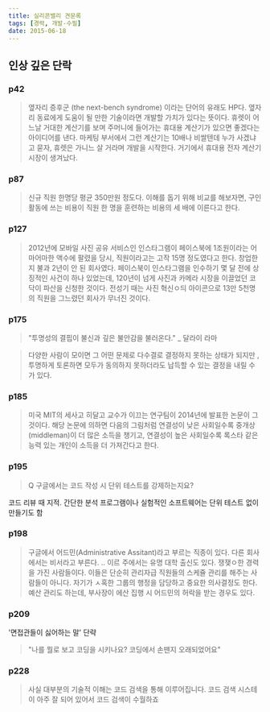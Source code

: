 ```yaml
---
title: 실리콘밸리 견문록
tags: [경력, 개발-수필]
date: 2015-06-18
---
```


## 인상 깊은 단락

### p42
> 옆자리 증후군 (the next-bench syndrome) 이라는 단어의 유래도 HP다. 옆자리 동료에게 도움이 될 만한 기술이라면 개발할 가치가 있다는 뜻이다. 휴렛이 어느날 거대한 계산기를 보며 주머니에 들어가는 휴대용 계산기가 있으면 좋겠다는 아이디어를 낸다. 마케팅 부서에서 그런 계산기는 10배나 비쌀텐데 누가 사겠냐고 묻자, 휴렛은 가니느 살 거라며 개발을 시작한다. 거기에서 휴대용 전자 계산기 시장이 생겨났다.

### p87
> 신규 직원 한명당 평균 350만원 정도다. 이해를 돕기 위해 비교를 해보자면, 구인활동에 쓰는 비용이 직원 한 명을 훈련하는 비용의 세 배에 이른다고 한다.

### p127
> 2012년에 모바일 사진 공유 서비스인 인스타그램이 페이스북에 1조원이라는 어마어마한 액수에 팔렸을 당시, 직원이라고는 고작 15명 정도였다고 한다. 창업한지 불과 2년이 안 된 회사였다. 페이스북이 인스타그램을 인수하기 몇 달 전에 상징적인 사건이 하나 있었는데, 120년이 넘게 사진과 카메라 시장을 이끌었던 코닥이 파산을 신청한 것이다. 전성기 때는 사진 혁신ㅇ듸 아이콘으로 13만 5천명의 직원을 그느렸던 회사가 무너진 것이다.

### p175
> "투명성의 결핍이 불신과 깊은 불안감을 불러온다." _ 달라이 라마

> 다양한 사람이 모이면 그 어떤 문제로 다수결로 결정하지 못하는 상태가 되지만 , 투명하게 토론하면 모두가 동의하지 못하더라도 납득할 수 있는 결정을 내릴 수가 있다.

### p185
> 미국 MIT의 세사고 히달고 교수가 이끄는 연구팀이 2014년에 발표한 논문이 그것이다. 해당 논문에 의하면 다음의 그림처럼 연결성이 낮은 사회일수록 중개상(middleman)이 더 많은 소득을 챙기고, 연결성이 높은 사회일수록 록스타 같은 능력 있는 개인이 소득을 더 가져간다고 한다.

### p195
> Q 구글에서는 코드 작성 시 단위 테스트를 강제하는지요? 

코드 리뷰 때 지적. 간단한 분석 프로그램이나 실험적인 소프트웨어는 단위 테스트 없이 만들기도 함

### p198
> 구글에서 어드민(Administrative Assitant)라고 부르는 직종이 있다. 다른 회사에서는 비서라고 부른다. .. 이르 주에서는 유명 대학 출신도 있다. 쟁쟂ㅇ한 경력을 가진 사람들이다. 이들은 단순히 관리자급 직원들의 스케쥴 관리를 해주는 사람들이 아니다. 자기가 ㅅ혹한 그룹의 행정을 담당하고 중요한 의사결정도 한다. 예산 관리도 하는데, 부사장이 에산 집행 시 어드민의 허락을 받는 경우도 있다.

### p209
'면접관들이 싫어하는 말' 단략

> "나를 뭘로 보고 코딩을 시키나요? 코딩에서 손뗀지 오래되었어요"

### p228
> 사실 대부분의 기술적 이해는 코드 검색을 통해 이루어집니다. 코드 검색 시스테이 아주 잘 되어 있어서 코드 검색이 수월하죠
